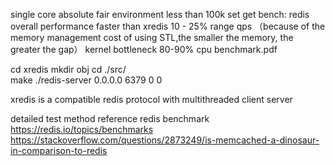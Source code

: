 single core absolute fair environment  less than 100k set get bench: redis overall performance faster than xredis 10 - 25% range qps 
（because of the memory management cost of using STL,the smaller the memory, the greater the gap） kernel bottleneck 80-90% cpu benchmark.pdf 

cd xredis  mkdir obj  cd ./src/    
make 
./redis-server 0.0.0.0 6379 0 0 

xredis is a compatible redis protocol with multithreaded client server

detailed test method reference redis benchmark  
https://redis.io/topics/benchmarks 
https://stackoverflow.com/questions/2873249/is-memcached-a-dinosaur-in-comparison-to-redis 

